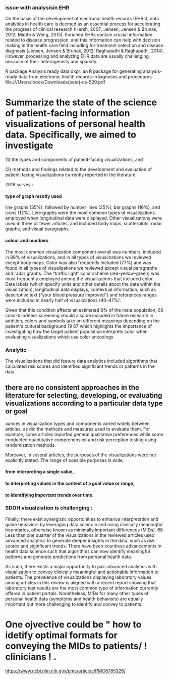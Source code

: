 
### issue with analysisin EHR

On the basis of the development of electronic health records (EHRs), data analytics in health
care is deemed as an essential process for accelerating the progress of clinical research (Hersh,
2007; Jensen, Jensen & Brunak, 2012; Miotto & Weng, 2015). Enriched EHRs contain crucial
information related to disease progression, and this information can help with decision
making in the health care field including for treatment selection and disease diagnosis
(Jensen, Jensen & Brunak, 2012; Raghupathi & Raghupathi, 2014). However, processing
and analyzing EHR data are usually challenging because of their heterogeneity and sparsity.


R package Analysis ready data
dxpr: an R package for generating
analysis-ready data from electronic health
records—diagnoses and procedures
file:///Users/ibook/Downloads/peerj-cs-520.pdf






# Summarize the state of the science of patient-facing information visualizations of personal health data. Specifically, we aimed to investigate 

(1) the types and components of patient-facing visualizations, and 

(2) methods and findings related to the development and evaluation of patient-facing visualizations currently reported in the literature


2018 survey :

#### type of graph msotly used
line graphs (35%), followed by number lines (25%), bar graphs (16%), and icons (12%). Line graphs were the most common types of 
visualizations employed when longitudinal data were displayed. Other visualizations were used in three or fewer articles, and included body maps, scatterplots, radar graphs, and visual paragraphs.



#### colour and numbers
The most common visualization component overall was numbers, included in 88% of visualizations, and in all types of visualizations 
we reviewed except body maps. Color was also frequently included (77%) and was found in all types of visualizations we reviewed except
visual paragraphs and radar graphs. The “traffic light” color scheme (red–yellow–green) was most frequently employed among the visualizations
that included color. Data labels (which specify units and other details about the data within the visualization), longitudinal data displays, 
contextual information, such as descriptive text (“your blood pressure improved”) and references ranges were included in nearly half of visualizations (40–47%).

Given that this condition affects an estimated 8% of the male population, 66 color-blindness screening should also be included in future research
In addition, colors and symbols take on different meanings depending on the patient's cultural background 19 67 which highlights the importance of investigating how
the target patient population interprets color when evaluating visualizations which use color encodings

### Analytic

The visualizations that did feature data analytics included algorithms that calculated risk scores and identified significant trends or patterns in the data.


## there are no consistent approaches in the literature for selecting, developing, or evaluating visualizations according to a particular data type or goal


uances in visualization types and components varied widely between articles, as did the methods and measures used to evaluate them. For example, some articles
reported general qualitative preferences while some conducted quantitative comprehension and risk perception testing using randomization methods. 

Moreover,
in several articles, the purposes of the visualizations were not explicitly stated. The range of possible purposes is wide, 
#### from interpreting a single value,
#### to interpreting values in the context of a goal value or range, 
#### to identifying important trends over time.


### SDOH visualziation is challenging :

Finally, there exist synergistic opportunities to enhance interpretation and guide behaviors by leveraging data scienc
e and using clinically meaningful boundaries, otherwise known as minimally important differences (MIDs). 68 Less than one quarter
of the visualizations in the reviewed articles used advanced analytics to generate deeper insights in the data, such as
risk scores and significant trends. There have been countless advancements in health data science such that algorithms can now 
identify meaningful patterns and generate predictions from personal health data. 

As such, there exists a major opportunity to pair advanced analytics with visualization to convey clinically meaningful and actionable information to patients.
 The prevalence of visualizations displaying laboratory values among articles in this review is aligned with a recent report showing that laboratory test results
 are the most common type of information currently offered in patient portals.  Nonetheless, MIDs for many other types of personal health data (symptoms and health behaviors)
 are equally important but more challenging to identify and convey to patients.


# One ojvective could be " how to idetify  optimal formats for conveying the MIDs to patients/ ! clinicians ! .
 



https://www.ncbi.nlm.nih.gov/pmc/articles/PMC6785326/
